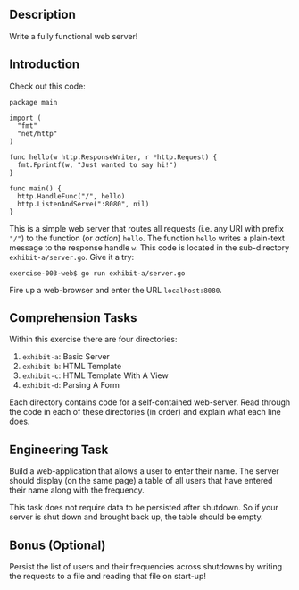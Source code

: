## Description
Write a fully functional web server!

## Introduction
Check out this code:

```
package main

import (
  "fmt"
  "net/http"
)

func hello(w http.ResponseWriter, r *http.Request) {
  fmt.Fprintf(w, "Just wanted to say hi!")
}

func main() {
  http.HandleFunc("/", hello)
  http.ListenAndServe(":8080", nil)
}
```

This is a simple web server that routes all requests (i.e. any URI with prefix `"/"`)
to the function (or _action_) `hello`. The function `hello` writes a plain-text
message to the response handle `w`. This code is located in the sub-directory
`exhibit-a/server.go`. Give it a try:

```
exercise-003-web$ go run exhibit-a/server.go
```
Fire up a web-browser and enter the URL `localhost:8080`.

## Comprehension Tasks
Within this exercise there are four directories:

1. `exhibit-a`: Basic Server
1. `exhibit-b`: HTML Template
1. `exhibit-c`: HTML Template With A View
1. `exhibit-d`: Parsing A Form

Each directory contains code for a self-contained web-server.
Read through the code in each of these directories (in order)
and explain what each line does.

## Engineering Task

Build a web-application that allows a user to enter their name.
The server should display (on the same page) a table of all users
that have entered their name along with the frequency.

This task does not require data to be persisted after shutdown. So
if your server is shut down and brought back up, the table should
be empty.

## Bonus (Optional)

Persist the list of users and their frequencies across shutdowns by
writing the requests to a file and reading that file on start-up!
